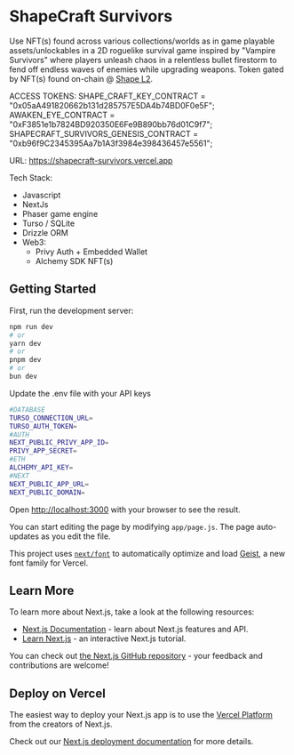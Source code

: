 # ShapeCraft Survivors

Use NFT(s) found across various collections/worlds as in game playable assets/unlockables in a 2D roguelike survival game inspired by "Vampire Survivors" where players unleash chaos in a relentless bullet firestorm to fend off endless waves of enemies while upgrading weapons. Token gated by NFT(s) found on-chain @ [Shape L2](https://shape.network/).

ACCESS TOKENS:
SHAPE_CRAFT_KEY_CONTRACT = "0x05aA491820662b131d285757E5DA4b74BD0F0e5F";
AWAKEN_EYE_CONTRACT = "0xF3851e1b7824BD920350E6Fe9B890bb76d01C9f7";
SHAPECRAFT_SURVIVORS_GENESIS_CONTRACT = "0xb96f9C2345395Aa7b1A3f3984e398436457e5561";

URL: https://shapecraft-survivors.vercel.app

Tech Stack:

- Javascript
- NextJs
- Phaser game engine
- Turso / SQLite
- Drizzle ORM
- Web3:
  - Privy Auth + Embedded Wallet
  - Alchemy SDK NFT(s)

## Getting Started

First, run the development server:

```bash
npm run dev
# or
yarn dev
# or
pnpm dev
# or
bun dev
```

Update the .env file with your API keys

```bash
#DATABASE
TURSO_CONNECTION_URL=
TURSO_AUTH_TOKEN=
#AUTH
NEXT_PUBLIC_PRIVY_APP_ID=
PRIVY_APP_SECRET=
#ETH
ALCHEMY_API_KEY=
#NEXT
NEXT_PUBLIC_APP_URL=
NEXT_PUBLIC_DOMAIN=
```

Open [http://localhost:3000](http://localhost:3000) with your browser to see the result.

You can start editing the page by modifying `app/page.js`. The page auto-updates as you edit the file.

This project uses [`next/font`](https://nextjs.org/docs/app/building-your-application/optimizing/fonts) to automatically optimize and load [Geist](https://vercel.com/font), a new font family for Vercel.

## Learn More

To learn more about Next.js, take a look at the following resources:

- [Next.js Documentation](https://nextjs.org/docs) - learn about Next.js features and API.
- [Learn Next.js](https://nextjs.org/learn) - an interactive Next.js tutorial.

You can check out [the Next.js GitHub repository](https://github.com/vercel/next.js) - your feedback and contributions are welcome!

## Deploy on Vercel

The easiest way to deploy your Next.js app is to use the [Vercel Platform](https://vercel.com/new?utm_medium=default-template&filter=next.js&utm_source=create-next-app&utm_campaign=create-next-app-readme) from the creators of Next.js.

Check out our [Next.js deployment documentation](https://nextjs.org/docs/app/building-your-application/deploying) for more details.
